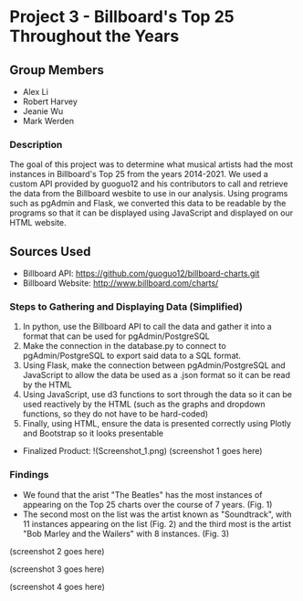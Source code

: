 # Project 3 - Billboard's Top 25 Throughout the Years

## Group Members
- Alex Li
- Robert Harvey
- Jeanie Wu
- Mark Werden

### Description
The goal of this project was to determine what musical artists had the most instances in Billboard's Top 25 from the years 2014-2021. We used a custom API provided by guoguo12 and his contributors to call and retrieve the data from the Billboard wesbite to use in our analysis. Using programs such as pgAdmin and Flask, we converted this data to be readable by the programs so that it can be displayed using JavaScript and displayed on our HTML website.

## Sources Used
- Billboard API: https://github.com/guoguo12/billboard-charts.git
- Billboard Website: http://www.billboard.com/charts/

### Steps to Gathering and Displaying Data (Simplified)
1. In python, use the Billboard API to call the data and gather it into a format that can be used for pgAdmin/PostgreSQL
2. Make the connection in the database.py to connect to pgAdmin/PostgreSQL to export said data to a SQL format.
3. Using Flask, make the connection between pgAdmin/PostgreSQL and JavaScript to allow the data be used as a .json format so it can be read by the HTML
4. Using JavaScript, use d3 functions to sort through the data so it can be used reactively by the HTML (such as the graphs and dropdown functions, so they do not have to be hard-coded)
5. Finally, using HTML, ensure the data is presented correctly using Plotly and Bootstrap so it looks presentable
- Finalized Product:
!(Screenshot_1.png)
(screenshot 1 goes here)

### Findings
- We found that the arist "The Beatles" has the most instances of appearing on the Top 25 charts over the course of 7 years. (Fig. 1)
- The second most on the list was the artist known as "Soundtrack", with 11 instances appearing on the list (Fig. 2) and the third most is the artist "Bob Marley and the Wailers" with 8 instances. (Fig. 3)

(screenshot 2 goes here)

(screenshot 3 goes here)

(screenshot 4 goes here)
